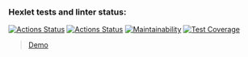 ### Hexlet tests and linter status:
[![Actions Status](https://github.com/NONstop5/php-project-lvl2/workflows/hexlet-check/badge.svg)](https://github.com/NONstop5/php-project-lvl2/actions)
[![Actions Status](https://github.com/NONstop5/php-project-lvl2/workflows/my-check/badge.svg)](https://github.com/NONstop5/php-project-lvl2/actions)
[![Maintainability](https://api.codeclimate.com/v1/badges/959acf8bd094de9ffdb8/maintainability)](https://codeclimate.com/github/NONstop5/php-project-lvl2/maintainability)
[![Test Coverage](https://api.codeclimate.com/v1/badges/959acf8bd094de9ffdb8/test_coverage)](https://codeclimate.com/github/NONstop5/php-project-lvl2/test_coverage)
> <a href="https://asciinema.org/a/XR3E5U9ycfXG757OVNxF7p7Bx">Demo</a>
